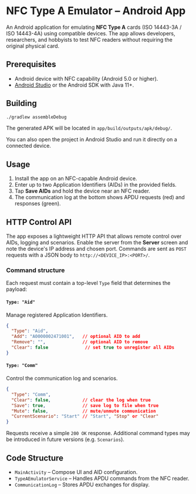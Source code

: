 # NFC Type A Emulator – Android App

An Android application for emulating **NFC Type A** cards (ISO 14443-3A / ISO 14443-4A) using compatible devices.
The app allows developers, researchers, and hobbyists to test NFC readers without requiring the original physical card.

## Prerequisites

- Android device with NFC capability (Android 5.0 or higher).
- [Android Studio](https://developer.android.com/studio) or the Android SDK with Java 11+.

## Building

```bash
./gradlew assembleDebug
```

The generated APK will be located in `app/build/outputs/apk/debug/`.

You can also open the project in Android Studio and run it directly on a connected device.

## Usage

1. Install the app on an NFC-capable Android device.
2. Enter up to two Application Identifiers (AIDs) in the provided fields.
3. Tap **Save AIDs** and hold the device near an NFC reader.
4. The communication log at the bottom shows APDU requests (red) and responses (green).

## HTTP Control API

The app exposes a lightweight HTTP API that allows remote control over AIDs,
logging and scenarios. Enable the server from the **Server** screen and note
the device's IP address and chosen port. Commands are sent as `POST` requests
with a JSON body to `http://<DEVICE_IP>:<PORT>/`.

### Command structure

Each request must contain a top-level `Type` field that determines the payload:

#### `Type: "Aid"`

Manage registered Application Identifiers.

```json
{
  "Type": "Aid",
  "Add": "A0000002471001",   // optional AID to add
  "Remove": "",              // optional AID to remove
  "Clear": false              // set true to unregister all AIDs
}
```

#### `Type: "Comm"`

Control the communication log and scenarios.

```json
{
  "Type": "Comm",
  "Clear": false,            // clear the log when true
  "Save": true,              // save log to file when true
  "Mute": false,             // mute/unmute communication
  "CurrentScenario": "Start" // "Start", "Stop" or "Clear"
}
```

Requests receive a simple `200 OK` response. Additional command types may be
introduced in future versions (e.g. `Scenarios`).

## Code Structure

- `MainActivity` – Compose UI and AID configuration.
- `TypeAEmulatorService` – Handles APDU commands from the NFC reader.
- `CommunicationLog` – Stores APDU exchanges for display.

